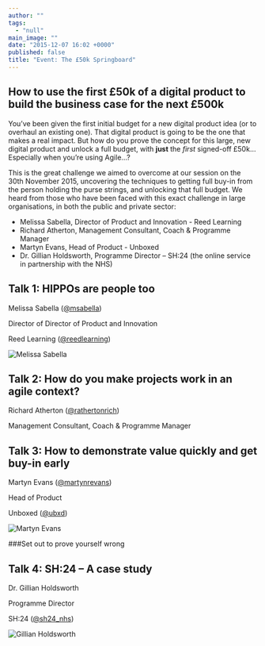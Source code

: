 ```yaml
---
author: ""
tags: 
  - "null"
main_image: ""
date: "2015-12-07 16:02 +0000"
published: false
title: "Event: The £50k Springboard"
---
```



## How to use the first £50k of a digital product to build the business case for the next £500k

You’ve been given the first initial budget for a new digital product idea (or to overhaul an existing one). That digital product is going to be the one that makes a real impact. But how do you prove the concept for this large, new digital product and unlock a full budget, with **just** the _first_ signed-off £50k… Especially when you’re using Agile…?

This is the great challenge we aimed to overcome at our session on the 30th November 2015, uncovering the techniques to getting full buy-in from the person holding the purse strings, and unlocking that full budget. We heard from those who have been faced with this exact challenge in large organisations, in both the public and private sector:
 
- Melissa Sabella, Director of Product and Innovation - Reed Learning
- Richard Atherton, Management Consultant, Coach & Programme Manager
- Martyn Evans, Head of Product - Unboxed
- Dr. Gillian Holdsworth, Programme Director – SH:24 (the online service in partnership with the NHS)


## Talk 1: HIPPOs are people too

Melissa Sabella ([@msabella](https://twitter.com/msabella))

Director of Director of Product and Innovation

Reed Learning ([@reedlearning](https://twitter.com/reedlearning))


![Melissa Sabella](http://i1291.photobucket.com/albums/b548/grammccram/IMG_1238_zpsq4ywsavg.jpg)


## Talk 2: How do you make projects work in an agile context?
 
Richard Atherton ([@rathertonrich](https://twitter.com/RathertonRich))

Management Consultant, Coach & Programme Manager


## Talk 3: How to demonstrate value quickly and get buy-in early

Martyn Evans ([@martynrevans](https://twitter.com/martynrevans))

Head of Product

Unboxed ([@ubxd](https://twitter.com/Ubxd))


![Martyn Evans](http://i1291.photobucket.com/albums/b548/grammccram/IMG_1258_zpsjhhmmmql.jpg)

###Set out to prove yourself wrong



## Talk 4: SH:24 – A case study
 
Dr. Gillian Holdsworth

Programme Director

SH:24 ([@sh24_nhs](https://twitter.com/sh24_nhs))


![Gillian Holdsworth](http://i1291.photobucket.com/albums/b548/grammccram/IMG_1267_zpsdxjhkyrg.jpg)

